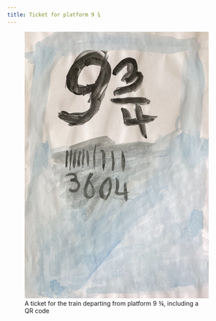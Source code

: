 ```yaml
---
title: Ticket for platform 9 ¾
---
```

<figure>
<img src="/img/emil-drawing/IMG_5909.jpg">
<figcaption>A ticket for the train departing from platform 9 ¾, including a QR code</figcaption>
</figure>